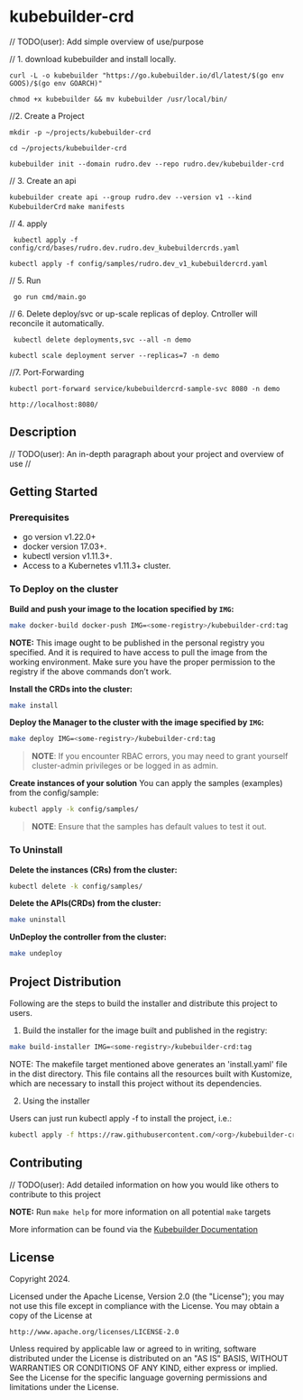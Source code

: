 # kubebuilder-crd
// TODO(user): Add simple overview of use/purpose

// 1. download kubebuilder and install locally.

`curl -L -o kubebuilder "https://go.kubebuilder.io/dl/latest/$(go env GOOS)/$(go env GOARCH)"`

`chmod +x kubebuilder && mv kubebuilder /usr/local/bin/`

//2. Create a Project

`mkdir -p ~/projects/kubebuilder-crd`

`cd ~/projects/kubebuilder-crd`

`kubebuilder init --domain rudro.dev --repo rudro.dev/kubebuilder-crd`

// 3. Create an api

`kubebuilder create api --group rudro.dev --version v1 --kind KubebuilderCrd`
`make manifests`

// 4. apply

` kubectl apply -f config/crd/bases/rudro.dev.rudro.dev_kubebuildercrds.yaml`

`kubectl apply -f config/samples/rudro.dev_v1_kubebuildercrd.yaml`

// 5. Run

` go run cmd/main.go`

// 6. Delete deploy/svc or up-scale replicas of deploy. Cntroller will reconcile it automatically.

` kubectl delete deployments,svc --all -n demo`

`kubectl scale deployment server --replicas=7 -n demo`

//7. Port-Forwarding

`kubectl port-forward service/kubebuildercrd-sample-svc 8080 -n demo`

`http://localhost:8080/`

## Description
// TODO(user): An in-depth paragraph about your project and overview of use
//

## Getting Started

### Prerequisites
- go version v1.22.0+
- docker version 17.03+.
- kubectl version v1.11.3+.
- Access to a Kubernetes v1.11.3+ cluster.

### To Deploy on the cluster
**Build and push your image to the location specified by `IMG`:**

```sh
make docker-build docker-push IMG=<some-registry>/kubebuilder-crd:tag
```

**NOTE:** This image ought to be published in the personal registry you specified.
And it is required to have access to pull the image from the working environment.
Make sure you have the proper permission to the registry if the above commands don’t work.

**Install the CRDs into the cluster:**

```sh
make install
```

**Deploy the Manager to the cluster with the image specified by `IMG`:**

```sh
make deploy IMG=<some-registry>/kubebuilder-crd:tag
```

> **NOTE**: If you encounter RBAC errors, you may need to grant yourself cluster-admin
privileges or be logged in as admin.

**Create instances of your solution**
You can apply the samples (examples) from the config/sample:

```sh
kubectl apply -k config/samples/
```

>**NOTE**: Ensure that the samples has default values to test it out.

### To Uninstall
**Delete the instances (CRs) from the cluster:**

```sh
kubectl delete -k config/samples/
```

**Delete the APIs(CRDs) from the cluster:**

```sh
make uninstall
```

**UnDeploy the controller from the cluster:**

```sh
make undeploy
```

## Project Distribution

Following are the steps to build the installer and distribute this project to users.

1. Build the installer for the image built and published in the registry:

```sh
make build-installer IMG=<some-registry>/kubebuilder-crd:tag
```

NOTE: The makefile target mentioned above generates an 'install.yaml'
file in the dist directory. This file contains all the resources built
with Kustomize, which are necessary to install this project without
its dependencies.

2. Using the installer

Users can just run kubectl apply -f <URL for YAML BUNDLE> to install the project, i.e.:

```sh
kubectl apply -f https://raw.githubusercontent.com/<org>/kubebuilder-crd/<tag or branch>/dist/install.yaml
```

## Contributing
// TODO(user): Add detailed information on how you would like others to contribute to this project

**NOTE:** Run `make help` for more information on all potential `make` targets

More information can be found via the [Kubebuilder Documentation](https://book.kubebuilder.io/introduction.html)

## License

Copyright 2024.

Licensed under the Apache License, Version 2.0 (the "License");
you may not use this file except in compliance with the License.
You may obtain a copy of the License at

    http://www.apache.org/licenses/LICENSE-2.0

Unless required by applicable law or agreed to in writing, software
distributed under the License is distributed on an "AS IS" BASIS,
WITHOUT WARRANTIES OR CONDITIONS OF ANY KIND, either express or implied.
See the License for the specific language governing permissions and
limitations under the License.

